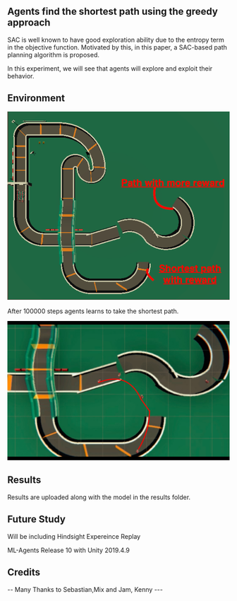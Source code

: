 ## Agents find the shortest path using the greedy approach



SAC is well known to have good exploration ability due to the entropy term in the objective function. Motivated by this, in this paper, a SAC-based path planning algorithm is proposed.

In this experiment, we will see that agents will explore and exploit their behavior.

## Environment 

![](./environment.png)

After 100000 steps agents learns to take the shortest path.

![](./shortest.png)

## Results

Results are uploaded along with the model in the results folder.

## Future Study

Will be including Hindsight Expereince Replay



ML-Agents Release 10 with Unity 2019.4.9


## Credits
-- Many Thanks to Sebastian,Mix and Jam, Kenny ---









